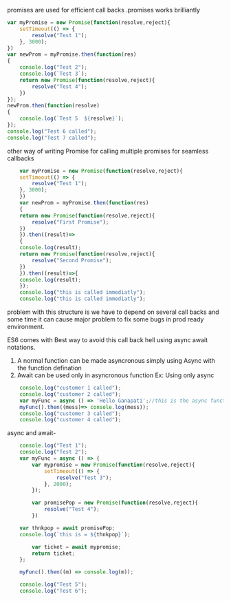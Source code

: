 promises are used for efficient call backs .promises works brilliantly 

```javascript
var myPromise = new Promise(function(resolve,reject){
    setTimeout(() => {
        resolve("Test 1");
    }, 3000);
})
var newProm = myPromise.then(function(res)
{
    console.log("Test 2");
    console.log(`Test 3`);
    return new Promise(function(resolve,reject){
        resolve("Test 4");
    })
});
newProm.then(function(resolve)
{
    console.log(`Test 5  ${resolve}`);
});
console.log("Test 6 called");
console.log("Test 7 called");
```
other way of writing Promise for calling multiple promises for seamless callbacks
```javascript
    var myPromise = new Promise(function(resolve,reject){
    setTimeout(() => {
        resolve("Test 1");
    }, 3000);
    })
    var newProm = myPromise.then(function(res)
    {
    return new Promise(function(resolve,reject){
        resolve("First Promise");
    })
    }).then((result)=>
    {
    console.log(result);
    return new Promise(function(resolve,reject){
        resolve("Second Promise");
    })
    }).then((result)=>{
    console.log(result);
    });
    console.log("this is called immediatly");
    console.log("this is called immediatly");
```
problem with this structure is we have to depend on several call backs and some time it can cause major problem to fix some bugs in prod ready environment.

ES6 comes with Best way to avoid this call back hell using async await notations.
1.  A normal function can be made asyncronous simply using Async with the function defination 
2.  Await can be used only in asyncronous function
Ex: 
Using only async 
```javascript
    console.log("customer 1 called");
    console.log("customer 2 called");
    var myFunc = async () => 'Hello Ganapati';//this is the async function which always return a promise
    myFunc().then((mess)=> console.log(mess));
    console.log("customer 3 called");
    console.log("customer 4 called");
```

async and await-
```javascript
    console.log("Test 1");
    console.log("Test 2");
    var myFunc = async () => {
        var mypromise = new Promise(function(resolve,reject){
            setTimeout(() => {
                resolve("Test 3");
            }, 2000);
        });

        var promisePop = new Promise(function(resolve,reject){
            resolve("Test 4");
        })

    var thnkpop = await promisePop;
    console.log(`this is = ${thnkpop}`);

        var ticket = await mypromise;
        return ticket;
    };

    myFunc().then((m) => console.log(m));

    console.log("Test 5");
    console.log("Test 6");
```